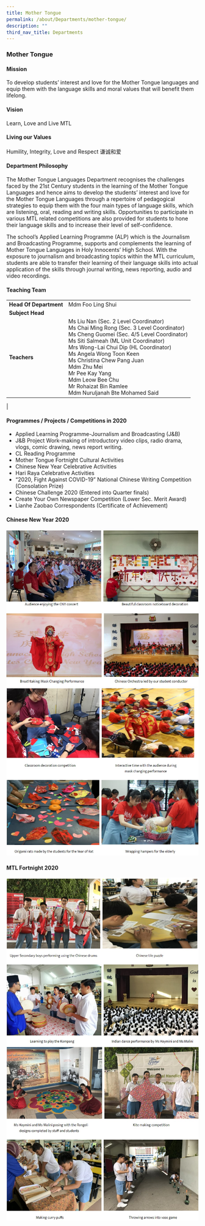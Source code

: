```yaml
---
title: Mother Tongue
permalink: /about/Departments/mother-tongue/
description: ""
third_nav_title: Departments
---
```

### **Mother Tongue**

#### **Mission**
To develop students’ interest and love for the Mother Tongue languages and equip them with the language skills and moral values that will benefit them lifelong.

#### **Vision**
Learn, Love and Live MTL

#### **Living our Values**
Humility, Integrity, Love and Respect 谦诚和爱

#### **Department Philosophy**
The Mother Tongue Languages Department recognises the challenges faced by the 21st Century students in the learning of the Mother Tongue Languages and hence aims to develop the students’ interest and love for the Mother Tongue Languages through a repertoire of pedagogical strategies to equip them with the four main types of language skills, which are listening, oral, reading and writing skills. Opportunities to participate in various MTL related competitions are also provided for students to hone their language skills and to increase their level of self-confidence.

The school’s Applied Learning Programme (ALP) which is the Journalism and Broadcasting Programme, supports and complements the learning of Mother Tongue Languages in Holy Innocents’ High School. With the exposure to journalism and broadcasting topics within the MTL curriculum, students are able to transfer their learning of their language skills into actual application of the skills through journal writing, news reporting, audio and video recordings.

#### **Teaching Team**

|  |  |
|---|---|
| **Head Of Department** | Mdm Foo Ling Shui |
|**Subject Head** | |
| **Teachers** | Ms Liu Nan (Sec. 2 Level Coordinator)<br>Ms Chai Ming Rong (Sec. 3 Level Coordinator)<br>Ms Cheng Guomei (Sec. 4/5 Level Coordinator)<br>Ms Siti Salmeah (ML Unit Coordinator)<br>Mrs Wong-Lai Chui Dip (HL Coordinator)<br>Ms Angela Wong Toon Keen<br>Ms Christina Chew Pang Juan<br>Mdm Zhu Mei<br>Mr Pee Kay Yang<br>	Mdm Leow Bee Chu<br>Mr Rohaizat Bin Ramlee<br>Mdm Nuruljanah Bte Mohamed Said |
|

#### **Programmes / Projects / Competitions in 2020**

* Applied Learning Programme-Journalism and Broadcasting (J&B)
* J&B Project Work-making of introductory video clips, radio drama, vlogs, comic drawing, news report writing. 
* CL Reading Programme
* Mother Tongue Fortnight Cultural Activities
* Chinese New Year Celebrative Activities
* Hari Raya Celebrative Activities
* “2020, Fight Against COVID-19” National Chinese Writing Competition (Consolation Prize)
* Chinese Challenge 2020 (Entered into Quarter finals)
* Create Your Own Newspaper Competition (Lower Sec. Merit Award)
* Lianhe Zaobao Correspondents (Certificate of Achievement)

#### **Chinese New Year 2020**

![](/images/mother%20tongue%201.jpg)
![](/images/mother%20tongue%202.jpg)

#### **MTL Fortnight 2020**

![](/images/mother%20tongue%203.jpg)
![](/images/mother%20tongue%204.jpg)